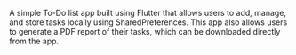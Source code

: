 A simple To-Do list app built using Flutter that allows users to add, manage, and store tasks locally using SharedPreferences.
This app also allows users to generate a PDF report of their tasks, which can be downloaded directly from the app.
